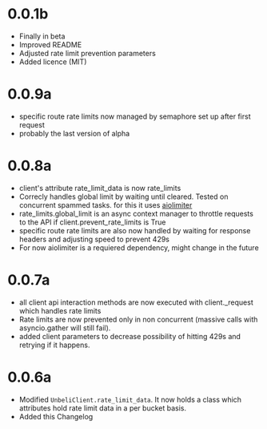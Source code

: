 # 0.0.1b
- Finally in beta
- Improved README
- Adjusted rate limit prevention parameters
- Added licence (MIT)

# 0.0.9a
- specific route rate limits now managed by semaphore set up after first request
- probably the last version of alpha

# 0.0.8a
- client's attribute rate_limit_data is now rate_limits
- Correcly handles global limit by waiting until cleared. Tested on concurrent spammed tasks. for this it uses [aiolimiter](https://github.com/mjpieters/aiolimiter) 
- rate_limits.global_limit is an async context manager to throttle requests to the API if client.prevent_rate_limits is True
- specific route rate limits are also now handled by waiting for response headers and adjusting speed to prevent 429s
- For now aiolimiter is a requiered dependency, might change in the future

# 0.0.7a
- all client api interaction methods are now executed with client._request which handles rate limits
- Rate limits are now prevented only in non concurrent (massive calls with asyncio.gather will still fail).
- added client parameters to decrease possibility of hitting 429s and retrying if it happens.

# 0.0.6a
- Modified `UnbeliClient.rate_limit_data`. 
  It now holds a class which attributes hold rate limit data in a per bucket basis.
- Added this Changelog
